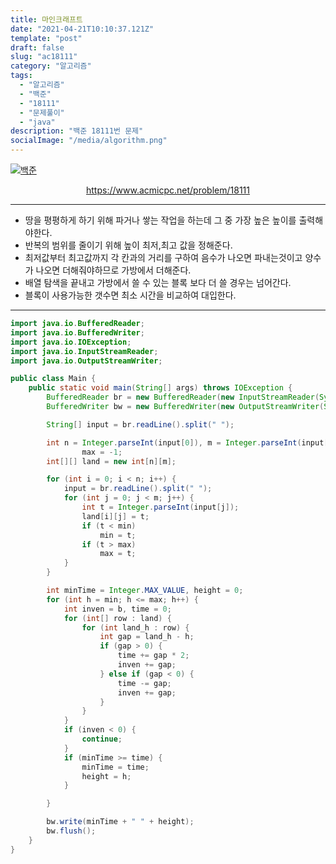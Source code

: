 ```yaml
---
title: 마인크래프트
date: "2021-04-21T10:10:37.121Z"
template: "post"
draft: false
slug: "ac18111"
category: "알고리즘"
tags:
  - "알고리즘"
  - "백준"
  - "18111"
  - "문제풀이"
  - "java"
description: "백준 18111번 문제"
socialImage: "/media/algorithm.png"
---
```


[![백준](https://d2gd6pc034wcta.cloudfront.net/images/logo@2x.png)](https://www.acmicpc.net/problem/18111)
<div style="text-align:center"><a href="https://www.acmicpc.net/problem/18111">https://www.acmicpc.net/problem/18111</a></div>

---

- 땅을 평평하게 하기 위해 파거나 쌓는 작업을 하는데 그 중 가장 높은 높이를 출력해야한다.
- 반복의 범위를 줄이기 위해 높이 최저,최고 값을 정해준다.
- 최저값부터 최고값까지 각 칸과의 거리를 구하여 음수가 나오면 파내는것이고 양수가 나오면 더해줘야하므로 가방에서 더해준다.
- 배열 탐색을 끝내고 가방에서 쓸 수 있는 블록 보다 더 쓸 경우는 넘어간다.
- 블록이 사용가능한 갯수면 최소 시간을 비교하여 대입한다.

---



```java
import java.io.BufferedReader;
import java.io.BufferedWriter;
import java.io.IOException;
import java.io.InputStreamReader;
import java.io.OutputStreamWriter;

public class Main {
    public static void main(String[] args) throws IOException {
        BufferedReader br = new BufferedReader(new InputStreamReader(System.in));
        BufferedWriter bw = new BufferedWriter(new OutputStreamWriter(System.out));

        String[] input = br.readLine().split(" ");

        int n = Integer.parseInt(input[0]), m = Integer.parseInt(input[1]), b = Integer.parseInt(input[2]), min = 501,
                max = -1;
        int[][] land = new int[n][m];

        for (int i = 0; i < n; i++) {
            input = br.readLine().split(" ");
            for (int j = 0; j < m; j++) {
                int t = Integer.parseInt(input[j]);
                land[i][j] = t;
                if (t < min)
                    min = t;
                if (t > max)
                    max = t;
            }
        }

        int minTime = Integer.MAX_VALUE, height = 0;
        for (int h = min; h <= max; h++) {
            int inven = b, time = 0;
            for (int[] row : land) {
                for (int land_h : row) {
                    int gap = land_h - h;
                    if (gap > 0) {
                        time += gap * 2;
                        inven += gap;
                    } else if (gap < 0) {
                        time -= gap;
                        inven += gap;
                    }
                }
            }
            if (inven < 0) {
                continue;
            }
            if (minTime >= time) {
                minTime = time;
                height = h;
            }

        }

        bw.write(minTime + " " + height);
        bw.flush();
    }
}

```
